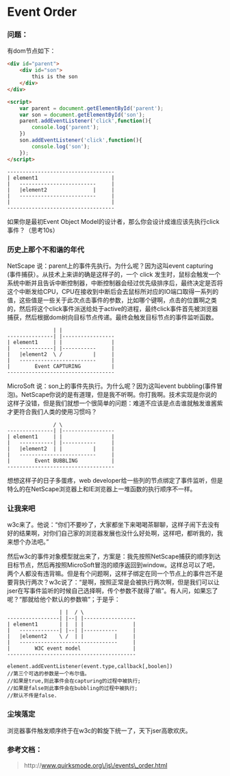# Event Order

### 问题：

有dom节点如下：

```html
<div id="parent">
    <div id="son">
        this is the son 
    </div>
</div>

<script>
    var parent = document.getElementById('parent');
    var son = document.getElementById('son');
    parent.addEventListener('click',function(){
        console.log('parent');
    })
    son.addEventListener('click',function(){
        console.log('son');
    });
</script>
```

```
-----------------------------------
| element1                        |
|   -------------------------     |
|   |element2               |     |
|   -------------------------     |
|                                 |
-----------------------------------
```

如果你是最初Event Object Model的设计者，那么你会设计成谁应该先执行click事件？（思考10s）

### 历史上那个不和谐的年代

NetScape 说：parent上的事件先执行。为什么呢？因为这叫event capturing \(事件捕获）。从技术上来讲的确是这样子的，一个 click 发生时，鼠标会触发一个系统中断并且告诉中断控制器，中断控制器会经过优先级排序后，最终决定是否将这个中断发给CPU，CPU在接收到中断后会去鼠标所对应的IO端口取得一系列的值，这些值是一些关于此次点击事件的参数，比如哪个键啊，点击的位置啊之类的，然后将这个click事件派送给处于active的进程，最终click事件首先被浏览器捕获，然后根据dom树向目标节点传递。最终会触发目标节点的事件监听函数。

```
               | |
---------------| |-----------------
| element1     | |                |
|   -----------| |-----------     |
|   |element2  \ /          |     |
|   -------------------------     |
|        Event CAPTURING          |
-----------------------------------
```

MicroSoft 说：son上的事件先执行。为什么呢？因为这叫event bubbling\(事件冒泡\)。NetScape你说的是有道理，但是我不听啊。你打我啊。技术实现是你说的这样子没错，但是我们就想一个很简单的问题：难道不应该是点击谁就触发谁酱紫才更符合我们人类的使用习惯吗？

```
               / \
---------------| |-----------------
| element1     | |                |
|   -----------| |-----------     |
|   |element2  | |          |     |
|   -------------------------     |
|        Event BUBBLING           |
-----------------------------------
```

想想这样子的日子多蛋疼，web developer给一些列的节点绑定了事件监听，但是特么的在NetScape浏览器上和IE浏览器上一堆函数的执行顺序不一样。

### 让我来吧

w3c来了。他说：“你们不要吵了，大家都坐下来喝喝茶聊聊，这样子闹下去没有好的结果啊，对你们自己家的浏览器发展也没什么好处啊，这样吧，都听我的，我来想个办法吧。”

然后w3c的事件对象模型就出来了，方案是：我先按照NetScape捕获的顺序到达目标节点，然后再按照MicroSoft冒泡的顺序返回到window。这样总可以了吧，两个人都没有违背嘛。但是有个问题啊，这样子绑定在同一个节点上的事件岂不是要背执行两次？w3c说了：“是啊，按照正常是会被执行两次啊，但是我们可以让jser在写事件监听的时候自己选择啊，传个参数不就得了嘛”。有人问，如果忘了呢？“那就给他个默认的参数嘛”；于是乎：

```
                 | |  / \
-----------------| |--| |-----------------
| element1       | |  | |                |
|   -------------| |--| |-----------     |
|   |element2    \ /  | |          |     |
|   --------------------------------     |
|        W3C event model                 |
------------------------------------------
```

```
element.addEventListener(event.type,callback[,boolen])
//第三个可选的参数是一个布尔值。
//如果是true,则此事件会在capturing的过程中被执行;
//如果是false则此事件会在bubbling的过程中被执行;
//默认不传是false.
```

### 尘埃落定

浏览器事件触发顺序终于在w3c的斡旋下统一了，天下jser高歌欢庆。

### 参考文档：

> http:\/\/www.quirksmode.org\/js\/events\_order.html

